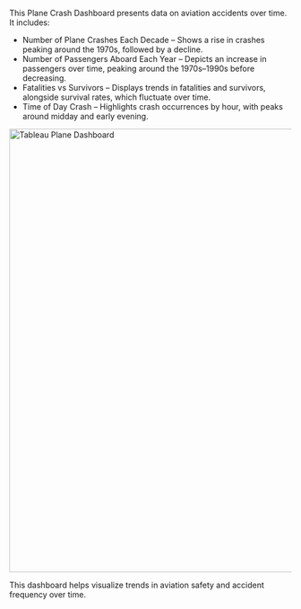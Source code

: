 This Plane Crash Dashboard presents data on aviation accidents over time. It includes:

- Number of Plane Crashes Each Decade – Shows a rise in crashes peaking around the 1970s, followed by a decline.
- Number of Passengers Aboard Each Year – Depicts an increase in passengers over time, peaking around the 1970s–1990s before decreasing.
- Fatalities vs Survivors – Displays trends in fatalities and survivors, alongside survival rates, which fluctuate over time.
- Time of Day Crash – Highlights crash occurrences by hour, with peaks around midday and early evening.

<img width="790" alt="Tableau Plane Dashboard" src="https://github.com/user-attachments/assets/4017b737-c61a-4349-baf8-bb8f39aa7cf1" />

This dashboard helps visualize trends in aviation safety and accident frequency over time.
